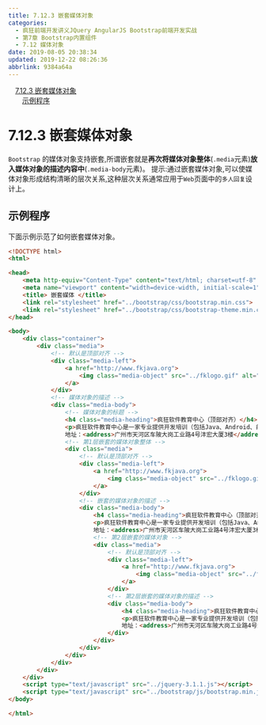```yaml
---
title: 7.12.3 嵌套媒体对象
categories: 
  - 疯狂前端开发讲义JQuery AngularJS Bootstrap前端开发实战
  - 第7章 Bootstrap内置组件
  - 7.12 媒体对象
date: 2019-08-05 20:38:34
updated: 2019-12-22 08:26:36
abbrlink: 9384a64a
---
```

<div id='my_toc'><a href="/JavaReadingNotes/9384a64a/#7-12-3-嵌套媒体对象" class="header_1">7.12.3 嵌套媒体对象</a><br><a href="/JavaReadingNotes/9384a64a/#示例程序" class="header_2">示例程序</a><br></div>
<style>.header_1{margin-left: 1em;}.header_2{margin-left: 2em;}.header_3{margin-left: 3em;}.header_4{margin-left: 4em;}.header_5{margin-left: 5em;}.header_6{margin-left: 6em;}</style>
<!--more-->
<script>if (navigator.platform.search('arm')==-1){document.getElementById('my_toc').style.display = 'none';}var e,p = document.getElementsByTagName('p');while (p.length>0) {e = p[0];e.parentElement.removeChild(e);}</script>

<!--end-->
<!--SSTStart-->
# 7.12.3 嵌套媒体对象 #
`Bootstrap` 的媒体对象支持嵌套,所谓嵌套就是**再次将媒体对象整体**(`.media`元素)**放入媒体对象的描述内容中**(`.media-body`元素)。
提示:通过嵌套媒体对象,可以使媒体对象形成结构清晰的层次关系,这种层次关系通常应用于`Web`页面中的`多人回复`设计上。
<!--SSTStop-->
## 示例程序 ##
下面示例示范了如何嵌套媒体对象。
```html
<!DOCTYPE html>
<html>

<head>
    <meta http-equiv="Content-Type" content="text/html; charset=utf-8" />
    <meta name="viewport" content="width=device-width, initial-scale=1">
    <title> 嵌套媒体 </title>
    <link rel="stylesheet" href="../bootstrap/css/bootstrap.min.css">
    <link rel="stylesheet" href="../bootstrap/css/bootstrap-theme.min.css">
</head>

<body>
    <div class="container">
        <div class="media">
            <!-- 默认是顶部对齐 -->
            <div class="media-left">
                <a href="http://www.fkjava.org">
                    <img class="media-object" src="../fklogo.gif" alt="疯狂软件">
                </a>
            </div>
            <!-- 媒体对象的描述 -->
            <div class="media-body">
                <!-- 媒体对象的标题 -->
                <h4 class="media-heading">疯狂软件教育中心（顶部对齐）</h4>
                <p>疯狂软件教育中心是一家专业提供开发培训（包括Java、Android、前端、iOS等课程）的培训机构。</p>
                地址：<address>广州市天河区车陂大岗工业路4号沣宏大厦3楼</address>
                <!-- 第1层嵌套的媒体对象整体 -->
                <div class="media">
                    <!-- 默认是顶部对齐 -->
                    <div class="media-left">
                        <a href="http://www.fkjava.org">
                            <img class="media-object" src="../fklogo.gif" alt="疯狂软件">
                        </a>
                    </div>
                    <!-- 嵌套的媒体对象的描述 -->
                    <div class="media-body">
                        <h4 class="media-heading">疯狂软件教育中心（顶部对齐）</h4>
                        <p>疯狂软件教育中心是一家专业提供开发培训（包括Java、Android、前端、iOS等课程）的培训机构。</p>
                        地址：<address>广州市天河区车陂大岗工业路4号沣宏大厦3楼</address>
                        <!-- 第2层嵌套的媒体对象 -->
                        <div class="media">
                            <!-- 默认是顶部对齐 -->
                            <div class="media-left">
                                <a href="http://www.fkjava.org">
                                    <img class="media-object" src="../fklogo.gif" alt="疯狂软件">
                                </a>
                            </div>
                            <!-- 第2层嵌套的媒体对象的描述 -->
                            <div class="media-body">
                                <h4 class="media-heading">疯狂软件教育中心（顶部对齐）</h4>
                                <p>疯狂软件教育中心是一家专业提供开发培训（包括Java、Android、前端、iOS等课程）的培训机构。</p>
                                地址：<address>广州市天河区车陂大岗工业路4号沣宏大厦3楼</address>
                            </div>
                        </div>
                    </div>
                </div>
            </div>
        </div>
    </div>
    <script type="text/javascript" src="../jquery-3.1.1.js"></script>
    <script type="text/javascript" src="../bootstrap/js/bootstrap.min.js"></script>
</body>

</html>
```

